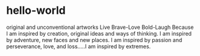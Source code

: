 # hello-world
original and unconventional artworks 
Live Brave-Love Bold-Laugh Because
I am inspired by creation, original ideas and ways of thinking. I am inspired by adventure, new faces and new places. I am inspired by passion and perseverance, love, and loss…..I am inspired by extremes.
